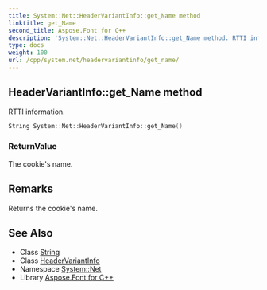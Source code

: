 ```yaml
---
title: System::Net::HeaderVariantInfo::get_Name method
linktitle: get_Name
second_title: Aspose.Font for C++
description: 'System::Net::HeaderVariantInfo::get_Name method. RTTI information in C++.'
type: docs
weight: 100
url: /cpp/system.net/headervariantinfo/get_name/
---
```

## HeaderVariantInfo::get_Name method


RTTI information.

```cpp
String System::Net::HeaderVariantInfo::get_Name()
```


### ReturnValue

The cookie's name.
## Remarks


Returns the cookie's name. 
## See Also

* Class [String](../../../system/string/)
* Class [HeaderVariantInfo](../)
* Namespace [System::Net](../../)
* Library [Aspose.Font for C++](../../../)
